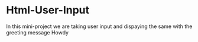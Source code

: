 # Html-User-Input
In this mini-project we are taking user input and dispaying the same with the greeting message Howdy 
